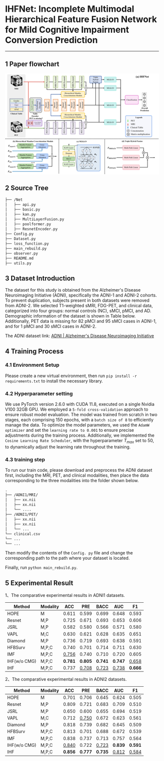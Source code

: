 # IHFNet: Incomplete Multimodal Hierarchical Feature Fusion Network for Mild Cognitive Impairment Conversion Prediction



-----

## 1 Paper flowchart

![frame](assets/frame.jpg)



## 2 Source Tree

```
├── /Net
│   ├── api.py
│   ├── basic.py
│   ├── kan.py
│   ├── MultiLayerFusion.py
│   ├── poolformer.py
│   ├── ResnetEncoder.py
├── Config.py
├── Dataset.py
├── loss_function.py
├── main_rebuild.py
├── observer.py
├── README.md
├── utils.py
```

## 3 Dataset Introduction

The dataset for this study is obtained from the Alzheimer's Disease Neuroimaging Initiative (ADNI), specifically the ADNI-1 and ADNI-2 cohorts. To prevent duplication, subjects present in both datasets were removed from ADNI-2. We selected T1-weighted sMRI, FDG-PET, and clinical data, categorized into four groups: normal controls (NC), sMCI, pMCI, and AD. Demographic information of the dataset is shown in Table below. Additionally, PET data is missing for 82 pMCI and 95 sMCI cases in ADNI-1, and for 1 pMCI and 30 sMCI cases in ADNI-2.

The ADNI dataset link: [ADNI | Alzheimer's Disease Neuroimaging Initiative](https://adni.loni.usc.edu/)



## 4 Training Process

### 4.1 Environment Setup

Please create a new virtual environment, then run `pip install -r requirements.txt` to install the necessary library.

### 4.2 Hyperparameter setting

We use PyTorch version 2.6.0 with CUDA 11.8, executed on a single Nvidia V100 32GB GPU. We employed a `5-fold cross-validation` approach to ensure robust model evaluation. The model was trained from scratch in two stages, each comprising 150 epochs, with a `batch size of 8` to efficiently manage the data. To optimize the model parameters, we used the `AdamW optimizer` and set the `learning rate to 0.001` to ensure precise adjustments during the training process. Additionally, we implemented the` Cosine Learning Rate Scheduler`, with the hyperparameter $T_{max}$ set to 50, to dynamically adjust the learning rate throughout the training.

### 4.3 training step

To run our train code, please download and preprocess the ADNI dataset first, including the MRI, PET, and clinical modalities, then place the data corresponding to the three modalities into the folder shown below.

```
.
├── /ADNI1/MRI/
│   ├── xx.nii
│   ├── xx.nii
│   └── ....
├── /ADNI1/PET/
│   ├── xx.nii
│   ├── xx.nii
│   └── ...
└── clinical.csv
└── ...
└── ...

```

Then modify the contents of the `Config. py` file and change the corresponding path to the path where your dataset is located.

Finally, run `python main_rebuild.py`.

## 5 Experimental Result

1、The comparative experimental results in ADNI1 datasets.

| Method       | Modality | ACC          | PRE          | BACC         | AUC          | F1           |
| ------------ | -------- | ------------ | ------------ | ------------ | ------------ | ------------ |
| HOPE         | M        | 0.611        | 0.599        | 0.699        | 0.648        | 0.593        |
| Resnet       | M,P      | 0.725        | 0.671        | 0.693        | 0.653        | 0.606        |
| JSRL         | M,P      | 0.582        | 0.580        | 0.566        | 0.571        | 0.580        |
| VAPL         | M,C      | 0.630        | 0.621        | 0.628        | 0.635        | 0.651        |
| Diamond      | M,P      | 0.736        | 0.719        | 0.693        | 0.638        | 0.591        |
| HFBSurv      | M,P,C    | 0.740        | 0.701        | 0.714        | 0.711        | 0.630        |
| IMF          | M,P,C    | <u>0.756</u> | 0.740        | 0.710        | 0.720        | 0.605        |
| IHF(w/o CMG) | M,P,C    | **0.781**    | **0.805**    | **0.741**    | **0.747**    | <u>0.658</u> |
| IHF          | M,P,C    | 0.737        | <u>0.708</u> | <u>0.723</u> | <u>0.738</u> | **0.666**    |

2、The comparative experimental results in ADNI2 datasets.

| Method       | Modality | ACC          | PRE          | BACC         | AUC          | F1           |
| ------------ | -------- | ------------ | ------------ | ------------ | ------------ | ------------ |
| HOPE         | M        | 0.701        | 0.706        | 0.645        | 0.624        | 0.505        |
| Resnet       | M,P      | 0.809        | 0.721        | 0.683        | 0.709        | 0.510        |
| JSRL         | M,P      | 0.650        | 0.600        | 0.655        | 0.694        | 0.519        |
| VAPL         | M,C      | 0.712        | <u>0.750</u> | 0.672        | 0.623        | 0.561        |
| Diamond      | M,P      | 0.818        | 0.739        | 0.682        | 0.645        | 0.509        |
| HFBSurv      | M,P,C    | 0.813        | 0.701        | 0.688        | 0.672        | 0.539        |
| IMF          | M,P,C    | 0.838        | 0.737        | 0.713        | 0.757        | 0.564        |
| IHF(w/o CMG) | M,P,C    | <u>0.840</u> | 0.722        | <u>0.723</u> | **0.839**    | **0.591**    |
| IHF          | M,P,C    | **0.856**    | **0.777**    | **0.735**    | <u>0.812</u> | <u>0.584</u> |

